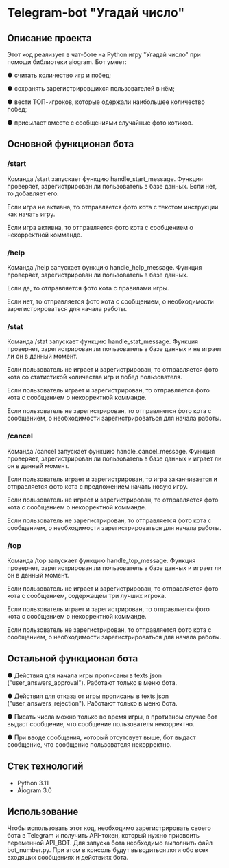 #  Telegram-bot "Угадай число"


## Описание проекта

Этот код реализует в чат-боте на Python игру "Угадай число" при помощи библиотеки aiogram. Бот умеет:

● считать количество игр и побед;

● сохранять зарегистрировшихся пользователей в нём;

● вести ТОП-игроков, которые одержали наибольшее количество побед;

● присылает вместе с сообщениями случайные фото котиков.

## Основной функционал бота

### /start

Команда /start запускает функцию handle_start_message. Функция проверяет, зарегистрирован ли пользователь в базе данных. Если нет, то добавляет его. 

Если игра не активна, то отправляется фото кота с текстом инструкции как начать игру.

Если игра активна, то отправляется фото кота с сообщением о некорректной комманде.

### /help

Команда /help запускает функцию handle_help_message. Функция проверяет, зарегистрирован ли пользователь в базе данных.

Если да, то отправляется фото кота с правилами игры. 

Если нет, то отправляется фото кота с сообщением, о необходимости зарегистрироваться для начала работы.

### /stat

Команда /stat запускает функцию handle_stat_message. Функция проверяет, зарегистрирован ли пользователь в базе данных и не играет ли он в данный момент. 

Если пользователь не играет и зарегистрирован, то отправляется фото кота со статистикой количества игр и побед пользователя. 

Если пользователь играет и зарегистрирован, то отправляется фото кота с сообщением о некорректной комманде. 

Если пользователь не зарегистрирован, то отправляется фото кота с сообщением, о необходимости зарегистрироваться для начала работы.

### /cancel

Команда /cancel запускает функцию handle_cancel_message. Функция проверяет, зарегистрирован ли пользователь в базе данных и играет ли он в данный момент. 

Если пользователь играет и зарегистрирован, то игра заканчивается и отправляется фото кота с предложением начать новую игру. 

Если пользователь не играет и зарегистрирован, то отправляется фото кота с сообщением о некорректной комманде.

Если пользователь не зарегистрирован, то отправляется фото кота с сообщением, о необходимости зарегистрироваться для начала работы.

### /top

Команда /top запускает функцию handle_top_message. Функция проверяет, зарегистрирован ли пользователь в базе данных и играет ли он в данный момент. 

Если пользователь не играет и зарегистрирован, то отправляется фото кота с сообщением, содержащем три лучших игрока.

Если пользователь играет и зарегистрирован, то отправляется фото кота с сообщением о некорректной комманде.

Если пользователь не зарегистрирован, то отправляется фото кота с сообщением, о необходимости зарегистрироваться для начала работы.

## Остальной функционал бота

● Действия для начала игры прописаны в texts.json ("user_answers_approval"). Работают только в меню бота.

● Действия для отказа от игры прописаны в texts.json ("user_answers_rejection"). Работают только в меню бота.

● Писать числа можно только во время игры, в противном случае бот выдаст сообщение, что сообщение пользователя некорректно.

● При вводе сообщения, который отсутсвует выше, бот выдаст сообщение, что сообщение пользователя некорректно.

## Стек технологий

- Python 3.11
- Aiogram 3.0


## Использование

Чтобы использовать этот код, необходимо зарегистрировать своего бота в Telegram и получить API-токен, который нужно присвоить переменной API_BOT.
Для запуска бота необходимо выполнить файл bot_number.py. При этом в консоль будут выводиться логи обо всех входящих сообщениях и действиях бота.
